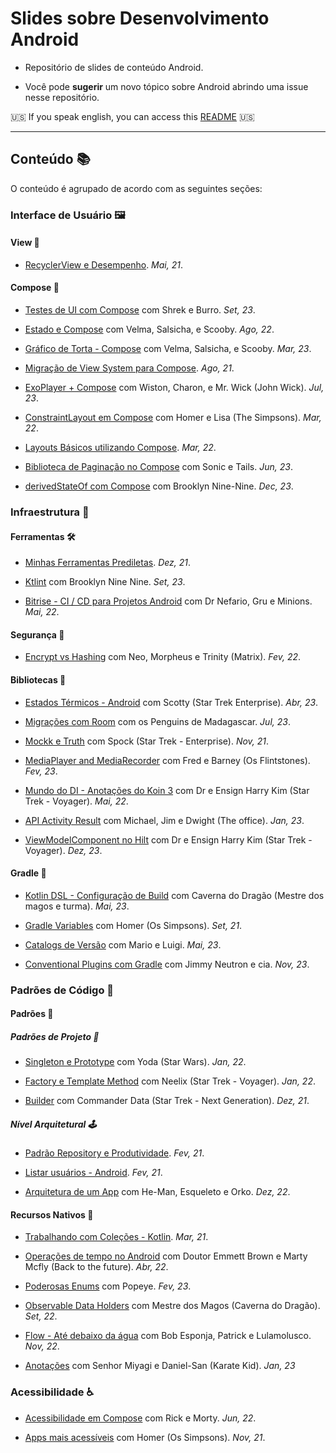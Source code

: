# Slides sobre Desenvolvimento Android

- Repositório de slides de conteúdo Android.

- Você pode **sugerir** um novo tópico sobre Android abrindo uma issue nesse repositório.

🇺🇸 If you speak english, you can access this [README](README.md) 🇺🇸

---

## Conteúdo 📚

O conteúdo é agrupado de acordo com as seguintes seções:

### Interface de Usuário 🖼️

#### View 🌟

- [RecyclerView e Desempenho](https://jamboard.google.com/d/1N4xi2-56UN-5uSSRZpPRPuJUzXOcxoVicLSJlp7IMYo/edit?usp=share_link). *Mai, 21*.

#### Compose 🤩

- [Testes de UI com Compose](https://docs.google.com/presentation/d/1QX-mxG3YgCvBdH-OhtQq9x0OF_slb5GBroJ9Vt9FUJ4/edit?usp=share_link) com Shrek e Burro. *Set, 23*.

- [Estado e Compose](https://docs.google.com/presentation/d/1mocSGXnsI-ngX8xEL3AOT24ADoK4XW6dIEwYYrogq_w/edit?usp=share_link) com Velma, Salsicha, e Scooby. *Ago, 22*.

- [Gráfico de Torta - Compose](https://docs.google.com/presentation/d/1HgRrZzKBULSUj9D3GoM0Bsl1vC62EszdpZZHXIJ8-jU/edit?usp=share_link) com Velma, Salsicha, e Scooby. *Mar, 23*.

- [Migração de View System para Compose](https://jamboard.google.com/d/1rM5PXUVwJbe0S7HW27Nl2fN4TvlHUxNEmslMVALsNio/edit?usp=share_link). *Ago, 21*.

- [ExoPlayer + Compose](https://docs.google.com/presentation/d/1ZMReK_2E49dUla4nsaq_SZzObY5x706-WFpsJLJVeR4/edit?usp=share_link) com Wiston, Charon, e Mr. Wick (John Wick). *Jul, 23*.

- [ConstraintLayout em Compose](https://docs.google.com/presentation/d/1pOdNACAkQa2q6GVzXU0HfD0tUYStnY6BQGnNX40IteQ/edit?usp=share_link) com Homer e Lisa (The Simpsons). *Mar, 22*.

- [Layouts Básicos utilizando Compose](https://docs.google.com/presentation/d/1YntsxzbqylZ8aM9qhfiyOCA9y6-HPrfN5jhLenuTQMo/edit?usp=share_link). *Mar, 22*.

- [Biblioteca de Paginação no Compose](https://docs.google.com/presentation/d/1aTvfEge0faE3s58gFggPT6Pbc7yjKDeoWcFWg1zwt3w/edit?usp=share_link) com Sonic e Tails. *Jun, 23*.

- [derivedStateOf com Compose](https://docs.google.com/presentation/d/1-9tH0oEBNQQ4-Z2530Dp1y97mFhpgpUjjVab38m2w6U/edit?usp=sharing) com Brooklyn Nine-Nine. *Dec, 23*.

### Infraestrutura 📐

#### Ferramentas 🛠️

- [Minhas Ferramentas Prediletas](https://docs.google.com/presentation/d/1emg_kiXSpFDVslFSyfuUQmYvrS-JVU8GGhM-wBh5VpM/edit?usp=share_link). *Dez, 21*.

- [Ktlint](https://docs.google.com/presentation/d/1v8kjCXdrfxAlGhCSBkmFon9t8uJc4nr_p_VhttQiCc8/edit?usp=share_link) com Brooklyn Nine Nine. *Set, 23*.

- [Bitrise - CI / CD para Projetos Android](https://docs.google.com/presentation/d/14yoVqgN0CZdlmTDyXJaPj8sYOcar1CbGwdT4ACEOnCU/edit?usp=share_link) com Dr Nefario, Gru e Minions. *Mai, 22*.

#### Segurança 🔐

- [Encrypt vs Hashing](https://docs.google.com/presentation/d/1TWBoLdN7VyWank4H2OnRHjWi7UljQFVJtr2tgVUlvxs/edit?usp=share_link) com Neo, Morpheus e Trinity (Matrix). *Fev, 22*.

#### Bibliotecas 📖

- [Estados Térmicos - Android](https://docs.google.com/presentation/d/1N_CLXZUkD8elKrjA_VL1-JMNAqP6y6nekE2pe9jsPdU/edit?usp=share_link) com Scotty (Star Trek Enterprise). *Abr, 23*.

- [Migrações com Room](https://docs.google.com/presentation/d/1K8tmdTOGV3kAX_OyLbz157R8BQgbv02JNzLQfw_96_s/edit?usp=share_link) com os Penguins de Madagascar. *Jul, 23*.

- [Mockk e Truth](https://docs.google.com/presentation/d/1MlOuZbabpcbnsNyztL7pTduKmdJV0jF-6yqq9cvBcWE/edit?usp=share_link) com Spock (Star Trek - Enterprise). *Nov, 21*.

- [MediaPlayer and MediaRecorder](https://docs.google.com/presentation/d/1XHyItYEDlUo8HE-LvzScV-PCiw1ww5q2JeWZQumElrA/edit?usp=share_link) com Fred e Barney (Os Flintstones). *Fev, 23*.

- [Mundo do DI - Anotações do Koin 3](https://docs.google.com/presentation/d/1quiLAuj5XXE67S9LA9jwq_Z7RyDU3MsQnae91f_ISP0/edit?usp=share_link) com Dr e Ensign Harry Kim (Star Trek - Voyager). *Mai, 22*.

- [API Activity Result](https://docs.google.com/presentation/d/1Xss6vX_5kgaf00YePb9mfPPcxKAEUqKDVw9sjLCVCeQ/edit?usp=share_link) com Michael, Jim e Dwight (The office). *Jan, 23*.

- [ViewModelComponent no Hilt](https://docs.google.com/presentation/d/1ZcAmnv1C9ofteFV6wYjiAeZBoaAiLEYw5eK-dGFYq7I/edit?usp=sharing) com Dr e Ensign Harry Kim (Star Trek - Voyager). *Dez, 23*.

#### Gradle 🐘

- [Kotlin DSL - Configuração de Build](https://docs.google.com/presentation/d/14n4PhutNKfhcAE0l1c7L4ndQ-J5inJ3a5GnCPrS99Kk/edit?usp=share_link) com Caverna do Dragão (Mestre dos magos e turma). *Mai, 23*.

- [Gradle Variables](https://docs.google.com/presentation/d/1DmqNaAJeBqh1rXst8QaZxnpXCfKJmKO5T8fEgf0AgSo/edit?usp=sharing) com Homer (Os Simpsons). *Set, 21*.

- [Catalogs de Versão](https://docs.google.com/presentation/d/1rxuw5txfr_oyQ3WKdCgC_RgbhoHaglLvtrDgCPUcnqc/edit?usp=share_link) com Mario e Luigi. *Mai, 23*.

- [Conventional Plugins com Gradle](https://docs.google.com/presentation/d/1iJ4begoue7lSkIVuWVDyD6nsjftv0H8eEw5dWIfE2HE/edit?usp=sharing) com Jimmy Neutron e cia. *Nov, 23*.

### Padrões de Código 📝

#### Padrões 🔗

##### Padrões de Projeto 📏

- [Singleton e Prototype](https://docs.google.com/presentation/d/1b5YsNnK3gCClHdxMxwCYg6kY_rmu_iJJ_eya6TPEOhI/edit?usp=share_link) com Yoda (Star Wars). *Jan, 22*.

- [Factory e Template Method](https://docs.google.com/presentation/d/1CMvK6xq5KorrKBCpMxS92gCpqkdU0MpctzmKf6Q88-w/edit?usp=share_link) com Neelix (Star Trek - Voyager). *Jan, 22*.

- [Builder](https://docs.google.com/presentation/d/1jXuS0wVLS25xrZ9Pol6lT03cO6hVBEdT2KpeVkeuitk/edit?usp=share_link) com Commander Data (Star Trek - Next Generation). *Dez, 21*.

##### Nível Arquitetural 🕹️

- [Padrão Repository e Produtividade](https://jamboard.google.com/d/166ySnYrX_1rjug2OC5Zz0CaqGGfK6BwLiC4DsNXlnts/edit?usp=share_link). *Fev, 21*.

- [Listar usuários - Android](https://jamboard.google.com/d/1ztbIpMUUA48bPx5Dh2h8FvODyWbwlrRljYi-BiPLQMU/edit?usp=share_link). *Fev, 21*.

- [Arquitetura de um App](https://docs.google.com/presentation/d/1tiFfIzxvm9QkhqDdN-C0wed7QJ098ccDjiqx7bLOKy8/edit?usp=share_link) com He-Man, Esqueleto e Orko. *Dez, 22*.

#### Recursos Nativos 🏁

- [Trabalhando com Coleções - Kotlin](https://jamboard.google.com/d/1wzd1tKkMZiNGOmBYFwYkGqsCSgJAZSgr62MwBz2j6fc/edit?usp=share_link). *Mar, 21*.

- [Operações de tempo no Android](https://docs.google.com/presentation/d/1dnxbz9-qcpdt9Yj-1FzlIYyy_8AfUk8HGq3qaUKOnmI/edit?usp=share_link) com Doutor Emmett Brown e Marty Mcfly (Back to the future). *Abr, 22*.

- [Poderosas Enums](https://docs.google.com/presentation/d/1bQuLjMhNxjJCcv-CDgmwpUlQc9T7n2GavhCZB5Cvfmw/edit?usp=share_link) com Popeye. *Fev, 23*.

- [Observable Data Holders](https://docs.google.com/presentation/d/132nmOIhVt8jT82cCkSW-9ZUfYMT7fupf0NCEwZa-Kt0/edit?usp=share_link) com Mestre dos Magos (Caverna do Dragão). *Set, 22*.

- [Flow - Até debaixo da água](https://docs.google.com/presentation/d/1v4Y9xMP3L_f7E_HRNNlxvzB0I4T3nRe4ofEkGVbj7jw/edit?usp=share_link) com Bob Esponja, Patrick e Lulamolusco. *Nov, 22*.

- [Anotações](https://docs.google.com/presentation/d/1PntnnT_vjtWiGUfg29MWYYgM2eZb7-oepXnVIcRz5X4/edit?usp=share_link) com Senhor Miyagi e Daniel-San (Karate Kid). *Jan, 23*

### Acessibilidade ♿️

- [Acessibilidade em Compose](https://docs.google.com/presentation/d/16uRLQmsawqfzaFLbntVYV01MY4DQNNENNlnRODZ0_kg/edit?usp=share_link) com Rick e Morty. *Jun, 22*.

- [Apps mais acessíveis](https://docs.google.com/presentation/d/1vwaoso8XLPw2k81wZBtFFRctKs4KD-nSv4ZpQJ_lkJE/edit?usp=share_link) com Homer (Os Simpsons). *Nov, 21*.
